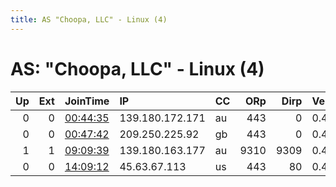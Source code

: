 ```yaml
---
title: AS "Choopa, LLC" - Linux (4)
---
```


# AS: "Choopa, LLC" - Linux (4)

|   Up |   Ext | JoinTime                                                                                            | IP              | CC   |   ORp |   Dirp | Version   | Contact            | Nickname   |   eFamMembers |
|-----:|------:|:----------------------------------------------------------------------------------------------------|:----------------|:-----|------:|-------:|:----------|:-------------------|:-----------|--------------:|
|    0 |     0 | [00:44:35](https://metrics.torproject.org/rs.html#details/316B770BE2A4AE26855DFB3421CBD527168CB072) | 139.180.172.171 | au   |   443 |      0 | 0.4.2.6   | None               | Unnamed    |             1 |
|    0 |     0 | [00:47:42](https://metrics.torproject.org/rs.html#details/016BBE1E6425245CC47D42BA6AEA142A564D3E62) | 209.250.225.92  | gb   |   443 |      0 | 0.4.2.6   | None               | Unnamed    |             1 |
|    1 |     1 | [09:09:39](https://metrics.torproject.org/rs.html#details/055F4367A411663A8EA081FA60EA98238DFEB9CF) | 139.180.163.177 | au   |  9310 |   9309 | 0.4.2.7   | wangldld@gmail.com | Unnamed    |             1 |
|    0 |     0 | [14:09:12](https://metrics.torproject.org/rs.html#details/3E32132F89B938D8C0DF30B5ABF04B3DB6017EC3) | 45.63.67.113    | us   |   443 |     80 | 0.4.2.7   | None               | Okra       |             1 |
